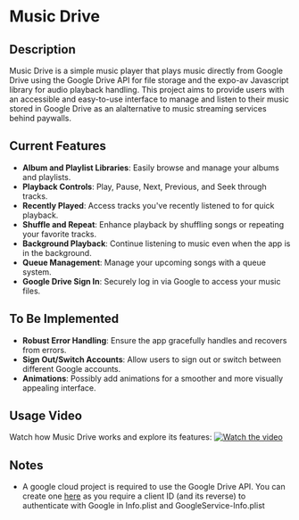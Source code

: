 # Music Drive

## Description
Music Drive is a simple music player that plays music directly from Google Drive using the Google Drive API for file storage and the expo-av Javascript library for audio playback handling. This project aims to provide users with an accessible and easy-to-use interface to manage and listen to their music stored in Google Drive as an alalternative to music streaming services behind paywalls.

## Current Features
- **Album and Playlist Libraries**: Easily browse and manage your albums and playlists.
- **Playback Controls**: Play, Pause, Next, Previous, and Seek through tracks.
- **Recently Played**: Access tracks you've recently listened to for quick playback.
- **Shuffle and Repeat**: Enhance playback by shuffling songs or repeating your favorite tracks.
- **Background Playback**: Continue listening to music even when the app is in the background.
- **Queue Management**: Manage your upcoming songs with a queue system.
- **Google Drive Sign In**: Securely log in via Google to access your music files.

## To Be Implemented
- **Robust Error Handling**: Ensure the app gracefully handles and recovers from errors.
- **Sign Out/Switch Accounts**: Allow users to sign out or switch between different Google accounts.
- **Animations**: Possibly add animations for a smoother and more visually appealing interface.

## Usage Video
Watch how Music Drive works and explore its features:
[![Watch the video](https://drive.google.com/uc?export=view&id=YourImageFileID)](https://drive.google.com/file/d/1GTj2dvHRpnzp35DZgi5xXSIKdoWjeppa/view?usp=sharing)

## Notes
- A google cloud project is required to use the Google Drive API. You can create one [here](https://console.cloud.google.com/) as you require a client ID (and its reverse) to authenticate with Google in Info.plist and GoogleService-Info.plist



